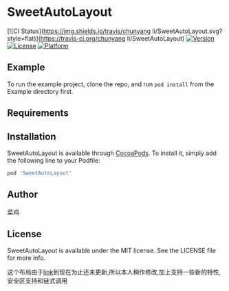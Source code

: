 # SweetAutoLayout

[![CI Status](https://img.shields.io/travis/chunyang li/SweetAutoLayout.svg?style=flat)](https://travis-ci.org/chunyang li/SweetAutoLayout)
[![Version](https://img.shields.io/cocoapods/v/SweetAutoLayout.svg?style=flat)](https://cocoapods.org/pods/SweetAutoLayout)
[![License](https://img.shields.io/cocoapods/l/SweetAutoLayout.svg?style=flat)](https://cocoapods.org/pods/SweetAutoLayout)
[![Platform](https://img.shields.io/cocoapods/p/SweetAutoLayout.svg?style=flat)](https://cocoapods.org/pods/SweetAutoLayout)

## Example

To run the example project, clone the repo, and run `pod install` from the Example directory first.

## Requirements

## Installation

SweetAutoLayout is available through [CocoaPods](https://cocoapods.org). To install
it, simply add the following line to your Podfile:

```ruby
pod 'SweetAutoLayout'
```

## Author
菜鸡

## License

SweetAutoLayout is available under the MIT license. See the LICENSE file for more info.

这个布局由于[link](https://github.com/indragiek/SwiftAutoLayout.git)到现在为止还未更新,所以本人稍作修改,加上支持一些新的特性,安全区支持和链式调用
